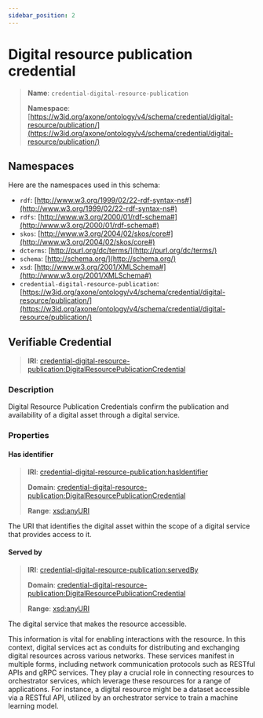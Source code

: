 ```yaml
---
sidebar_position: 2
---
```

[//]: # (This file is auto-generated. Please do not modify it yourself.)

# Digital resource publication credential

> **Name**: `credential-digital-resource-publication`
>
> **Namespace**: [https://w3id.org/axone/ontology/v4/schema/credential/digital-resource/publication/](https://w3id.org/axone/ontology/v4/schema/credential/digital-resource/publication/)

## Namespaces

Here are the namespaces used in this schema:

- `rdf`: [http://www.w3.org/1999/02/22-rdf-syntax-ns#](http://www.w3.org/1999/02/22-rdf-syntax-ns#)
- `rdfs`: [http://www.w3.org/2000/01/rdf-schema#](http://www.w3.org/2000/01/rdf-schema#)
- `skos`: [http://www.w3.org/2004/02/skos/core#](http://www.w3.org/2004/02/skos/core#)
- `dcterms`: [http://purl.org/dc/terms/](http://purl.org/dc/terms/)
- `schema`: [http://schema.org/](http://schema.org/)
- `xsd`: [http://www.w3.org/2001/XMLSchema#](http://www.w3.org/2001/XMLSchema#)
- `credential-digital-resource-publication`: [https://w3id.org/axone/ontology/v4/schema/credential/digital-resource/publication/](https://w3id.org/axone/ontology/v4/schema/credential/digital-resource/publication/)

## Verifiable Credential

> **IRI**: [credential-digital-resource-publication:DigitalResourcePublicationCredential](https://w3id.org/axone/ontology/v4/schema/credential/digital-resource/publication/DigitalResourcePublicationCredential)

### Description

Digital Resource Publication Credentials confirm the publication and availability of a digital asset through a digital service.

### Properties

#### Has identifier
>
> **IRI**: [credential-digital-resource-publication:hasIdentifier](https://w3id.org/axone/ontology/v4/schema/credential/digital-resource/publication/hasIdentifier)
>
> **Domain**:&nbsp;[credential-digital-resource-publication:DigitalResourcePublicationCredential](https://w3id.org/axone/ontology/v4/schema/credential/digital-resource/publication/DigitalResourcePublicationCredential)
>
> **Range**:&nbsp;[xsd:anyURI](http://www.w3.org/2001/XMLSchema#anyURI)

The URI that identifies the digital asset within the scope of a digital service that provides access to it.

#### Served by
>
> **IRI**: [credential-digital-resource-publication:servedBy](https://w3id.org/axone/ontology/v4/schema/credential/digital-resource/publication/servedBy)
>
> **Domain**:&nbsp;[credential-digital-resource-publication:DigitalResourcePublicationCredential](https://w3id.org/axone/ontology/v4/schema/credential/digital-resource/publication/DigitalResourcePublicationCredential)
>
> **Range**:&nbsp;[xsd:anyURI](http://www.w3.org/2001/XMLSchema#anyURI)

The digital service that makes the resource accessible.

This information is vital for enabling interactions with the resource. In this context, digital services act as conduits for distributing
and exchanging digital resources across various networks. These services manifest in multiple forms, including network communication
protocols such as RESTful APIs and gRPC services. They play a crucial role in connecting resources to orchestrator services, which
leverage these resources for a range of applications. For instance, a digital resource might be a dataset accessible via a RESTful API,
utilized by an orchestrator service to train a machine learning model.
